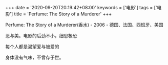 +++
date = '2020-09-20T20:19:42+08:00'
keywords = ['电影']
tags = ['电影']
title = 'Perfume: The Story of a Murderer'
+++

Perfume: The Story of a Murderer(香水) - 2006 - 德国、法国、西班牙、美国

恶与美。电影的后劲不小，细思极恐

每个人都是渴望爱与被爱的

身体没有气味，不曾存于世。
